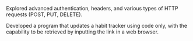 Explored advanced authentication, headers, and various types of HTTP requests (POST, PUT, DELETE).

Developed a program that updates a habit tracker using code only, with the capability to be retrieved by inputting the link in a web browser.
